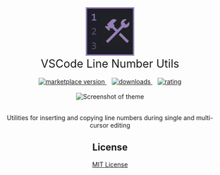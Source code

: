 <div align="center">
  <a href="https://marketplace.visualstudio.com/items?itemName=PhilDanielsIO.vscode-line-number-utils">
    <img alt="Icon Logo" src="https://raw.githubusercontent.com/phildaniels/vscode-line-number-utils/main/icons/icon.png" width="110">
  </a>
  <div style="font-size: 25px" align="center">VSCode Line Number Utils</h1>
</div>
<br/>
<div align="center">
  <!-- marketplace version -->
  <a href="https://marketplace.visualstudio.com/items?itemName=PhilDanielsIO.vscode-line-number-utils">
    <img alt="marketplace version" src="https://img.shields.io/visual-studio-marketplace/i/PhilDanielsIO.vscode-line-number-utils.svg?maxAge=3600&style=for-the-badge&labelColor=000000&color=957fb7">
  </a>
  &nbsp;&nbsp;
  <!-- downloads -->
  <a href="https://marketplace.visualstudio.com/items?itemName=PhilDanielsIO.vscode-line-number-utils">
    <img alt="downloads" src="https://img.shields.io/visual-studio-marketplace/d/PhilDanielsIO.vscode-line-number-utils.svg?maxAge=3600&style=for-the-badge&labelColor=000000&color=957fb7">
  </a>
  &nbsp;&nbsp;
  <!-- rating -->
  <a href="https://marketplace.visualstudio.com/items?itemName=PhilDanielsIO.vscode-line-number-utils">
    <img alt="rating" src="https://img.shields.io/visual-studio-marketplace/stars/PhilDanielsIO.vscode-line-number-utils.svg?maxAge=86400&style=for-the-badge&labelColor=000000&color=957fb7">
  </a>
</div>
</br>
<div align="center">
  <img
    src="https://raw.githubusercontent.com/phildaniels/vscode-line-number-utils/main/images/screenshot.png"
    role="presentation"
		alt="Screenshot of theme"
  />
</div>
</br>

Utilities for inserting and copying line numbers during single and multi-cursor editing

## License

[MIT License](https://github.com/phildaniels/vscode-line-number-utils/blob/main/LICENSE)
